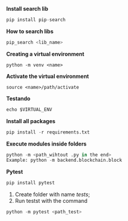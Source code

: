 **Install search lib**
```python
pip install pip-search
```

**How to search libs**
```python
pip_search <lib_name>
```

**Creating a virtual environment**
```terminal
python -m venv <name>
```

**Activate the virtual environment**
```terminal
source <name>/path/activate
```

**Testando**
```python
echo $VIRTUAL_ENV

```

**Install all packages**

```python
pip install -r requirements.txt
```

**Execute modules inside folders**
```python
python -m <path_wihtout .py in the end>
Example: python -m backend.blockchain.block
```

**Pytest**
```python
pip install pytest
```

1. Create folder with name *tests*;
2. Run testst with the command
```python
python -m pytest <path_test>
```
